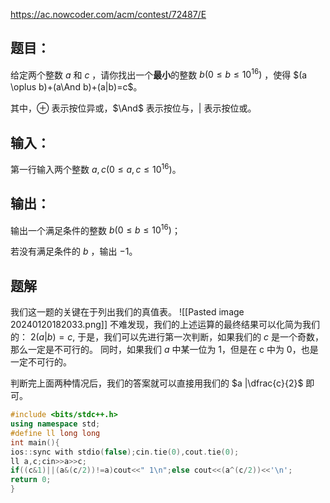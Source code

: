 https://ac.nowcoder.com/acm/contest/72487/E

## 题目：
给定两个整数 $a$ 和 $c$ ，请你找出一个**最小**的整数 $b(0≤b≤10^{16})$ ，使得 $(a \oplus b)+(a\And b)+(a|b)=c$。

其中，$\oplus$ 表示按位异或，$\And$ 表示按位与，$|$ 表示按位或。

## 输入：
第一行输入两个整数 $a,c(0≤a,c≤10^{16})$。

## 输出：
输出一个满足条件的整数 $b(0≤b≤10^{16})$；  
  
若没有满足条件的 $b$ ，输出 $-1$。

## 题解
我们这一题的关键在于列出我们的真值表。
![[Pasted image 20240120182033.png]]
不难发现，我们的上述运算的最终结果可以化简为我们的：
$2(a|b)=c$,
于是，我们可以先进行第一次判断，如果我们的 $c$ 是一个奇数，那么一定是不可行的。
同时，如果我们 $a$ 中某一位为 1，但是在 c 中为 0，也是一定不可行的。

判断完上面两种情况后，我们的答案就可以直接用我们的 $a |\dfrac{c}{2}$ 即可。

```cpp
#include <bits/stdc++.h>
using namespace std;
#define ll long long
int main(){
ios::sync with stdio(false);cin.tie(0),cout.tie(0);
ll a,c;cin>>a>>c;
if((c&1)||(a&(c/2))!=a)cout<<" 1\n";else cout<<(a^(c/2))<<'\n';
return 0;
}
```